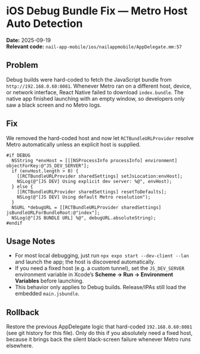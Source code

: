 # iOS Debug Bundle Fix — Metro Host Auto Detection

**Date:** 2025-09-19  
**Relevant code:** `nail-app-mobile/ios/nailappmobile/AppDelegate.mm:57`

## Problem
Debug builds were hard-coded to fetch the JavaScript bundle from `http://192.168.0.60:8081`. Whenever Metro ran on a different host, device, or network interface, React Native failed to download `index.bundle`. The native app finished launching with an empty window, so developers only saw a black screen and no Metro logs.

## Fix
We removed the hard-coded host and now let `RCTBundleURLProvider` resolve Metro automatically unless an explicit host is supplied.

```objc
#if DEBUG
  NSString *envHost = [[[NSProcessInfo processInfo] environment] objectForKey:@"JS_DEV_SERVER"];
  if (envHost.length > 0) {
    [[RCTBundleURLProvider sharedSettings] setJsLocation:envHost];
    NSLog(@"[JS DEV] Using explicit dev server: %@", envHost);
  } else {
    [[RCTBundleURLProvider sharedSettings] resetToDefaults];
    NSLog(@"[JS DEV] Using default Metro resolution");
  }
  NSURL *debugURL = [[RCTBundleURLProvider sharedSettings] jsBundleURLForBundleRoot:@"index"];
  NSLog(@"[JS BUNDLE URL] %@", debugURL.absoluteString);
#endif
```

## Usage Notes
- For most local debugging, just run `npx expo start --dev-client --lan` and launch the app; the host is discovered automatically.
- If you need a fixed host (e.g. a custom tunnel), set the `JS_DEV_SERVER` environment variable in Xcode’s **Scheme → Run → Environment Variables** before launching.
- This behavior only applies to Debug builds. Release/IPAs still load the embedded `main.jsbundle`.

## Rollback
Restore the previous AppDelegate logic that hard-coded `192.168.0.60:8081` (see git history for this file). Only do this if you absolutely need a fixed host, because it brings back the silent black-screen failure whenever Metro runs elsewhere.

